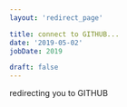 ```yaml
---
layout: 'redirect_page'

title: connect to GITHUB...
date: '2019-05-02'
jobDate: 2019

draft: false
---
```


redirecting you to GITHUB 

<script>
  if ('{{ getenv "GITHUB_LINK" }}' != ''){

    window.location.replace('{{ getenv "GITHUB_LINK" }}');
  }else{
    console.log('"GITHUB_LINK" is empty')
  }
</script>

